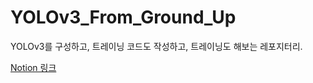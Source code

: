 # YOLOv3_From_Ground_Up
YOLOv3를 구성하고, 트레이닝 코드도 작성하고, 트레이닝도 해보는 레포지터리.  

[Notion 링크](https://www.notion.so/choyg/fd4a59a1660e4ba2a15c2b31bb891005?pvs=4#14af94f1784180579152fdb095e23a0c)
